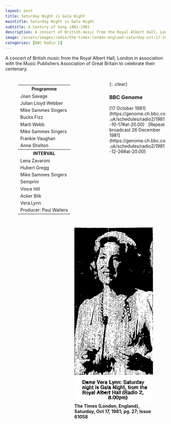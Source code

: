 ```yaml
---
layout: post
title: Saturday Night is Gala Night
maintitle: Saturday Night is Gala Night
subtitle: A Century of Song 1881-1981
description: A concert of British music from the Royal Albert Hall, London in association with the Music Publishers Association of Great Britain to celebrate their centenary.
image: /assets/images/radio/the-times-london-england-saturday-oct-17-1981-pg-27-issue.jpg
categories: [BBC Radio 2]
---
```


A concert of British music from the Royal Albert Hall, London in association with the Music Publishers Association of Great Britain to celebrate their centenary.

<figure class="fig1">
<table>
<tr><th class="h3">Programme</th></tr>
<tr><td>Joan Savage</td></tr>
<tr><td>Julian Lloyd Webber</td></tr>
<tr><td>Mike Sammes Singers</td></tr>
<tr><td>Bucks Fizz</td></tr>
<tr><td>Marti Webb</td></tr>
<tr><td>Mike Sammes Singers</td></tr>
<tr><td>Frankie Vaughan</td></tr>
<tr><td>Anne Shelton</td></tr>
<tr><th class="h3">INTERVAL</th></tr>
<tr><td>Lena Zavaroni</td></tr>
<tr><td>Hubert Gregg</td></tr>
<tr><td>Mike Sammes Singers</td></tr>
<tr><td>Semprini</td></tr>
<tr><td>Vince Hill</td></tr>
<tr><td>Acker Bilk</td></tr>
<tr><td>Vera Lynn</td></tr>
<tr><td>Producer: Paul Walters</td></tr>
</table>
</figure>

<figure class="fig2">
<img src="/assets/images/radio/the-times-london-england-saturday-oct-17-1981-pg-27-issue.jpg" class="full-width">
<figcaption>
<strong>The Times (London, England), Saturday, Oct 17, 1981; pg. 27; Issue 61058</strong>
</figcaption>
</figure>

<br />{: .clear}

### BBC Genome
<span class="post-categories">
[17 October 1981](https://genome.ch.bbc.co.uk/schedules/radio2/1981-10-17#at-20.00)
&nbsp;
[Repeat broadcast 26 December 1981](https://genome.ch.bbc.co.uk/schedules/radio2/1981-12-26#at-20.00)
</span>

<style>
.dt-published {display: none;}
.post-meta:after {content: "17 October 1981 Repeat broadcast 26 December 1981";}
.height-adjust1 {width:auto; height:350px;}
.height-adjust2 {width:auto; height:307px;}
.fit1 {width:367.7px; height:498px; object-fit: cover; margin-bottom:5px;}

.fig1 {float:left; width:49%;}
figcaption {float:left; width:100%;}

.fig2 {float:right; width:49%;}
figcaption {float:right; width:100%;}

@media only screen and (max-width: 700px) {
.fig1, .fig2 {float:left; width:100%;}
figcaption {float:left; width:90%; margin-bottom: 10px;}
}
</style>

